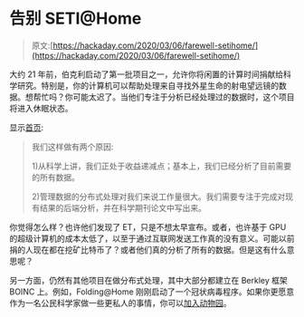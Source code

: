 # 告别 SETI@Home

> 原文:[https://hackaday.com/2020/03/06/farewell-setihome/](https://hackaday.com/2020/03/06/farewell-setihome/)

大约 21 年前，伯克利启动了第一批项目之一，允许你将闲置的计算时间捐献给科学研究。特别是，你的计算机可以帮助处理来自寻找外星生命的射电望远镜的数据。想帮忙吗？你可能太迟了。当他们专注于分析已经处理过的数据时，这个项目将进入休眠状态。

显示[首页](https://setiathome.berkeley.edu/):

> 我们这样做有两个原因:
> 
> 1)从科学上讲，我们正处于收益递减点；基本上，我们已经分析了目前需要的所有数据。
> 
> 2)管理数据的分布式处理对我们来说工作量很大。我们需要专注于完成对现有结果的后端分析，并在科学期刊论文中写出来。

你觉得怎么样？也许他们发现了 ET，只是不想太早宣布。或者，也许基于 GPU 的超级计算机的成本太低了，以至于通过互联网发送工作真的没有意义。可能以前捐的人现在都在挖矿比特币了？或者他们真的分析了所有的数据。但是这有什么意思呢？

另一方面，仍然有其他项目在做分布式处理，其中大部分都建立在 Berkley 框架 BOINC 上。例如，Folding@Home 刚刚启动了一个冠状病毒程序。如果你更愿意作为一名公民科学家做一些更私人的事情，你可以[加入动物园](https://hackaday.com/2016/08/30/citizen-scientist-radio-astronomy-and-more-no-hardware-required/)。